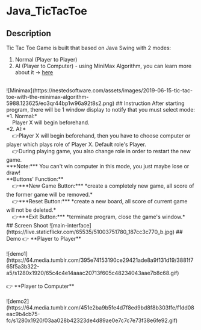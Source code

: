 # Java_TicTacToe
## Description
Tic Tac Toe Game is built that based on Java Swing with 2 modes:
1. Normal (Player to Player)
2. AI (Player to Computer) - using MiniMax Algorithm, you can learn more about it -> [here](https://www.stdio.vn/giai-thuat-lap-trinh/giai-thuat-tim-kiem-minimax-s1EVnH)
<br>
![Minimax](https://nestedsoftware.com/assets/images/2019-06-15-tic-tac-toe-with-the-minimax-algorithm-5988.123625/eo3qr44bp1w96a92t8s2.png)
## Instruction
After starting program, there will be 1 window display to notify that you must select mode:<br>
*1. Normal:*<br>
&nbsp;&nbsp;&nbsp;&nbsp;Player X will begin beforehand.<br>
*2. AI:*<br>
&nbsp;&nbsp;&nbsp;&nbsp;👉Player X will begin beforehand, then you have to choose computer or player which plays role of Player X. Default role's Player.<br>
&nbsp;&nbsp;&nbsp;&nbsp;👉During playing game, you also change role in order to restart the new game.<br>
***Note:*** You can't win computer in this mode, you just maybe lose or draw!<br>
**Buttons' Function:**<br>
&nbsp;&nbsp;&nbsp;&nbsp;👉***New Game Button:*** *create a completely new game, all score of the former game will be removed.*<br>
&nbsp;&nbsp;&nbsp;&nbsp;👉***Reset Button:*** *create a new board, all score of current game will not be deleted.*<br>
&nbsp;&nbsp;&nbsp;&nbsp;👉***Exit Button:*** *terminate program, close the game's window.*<br>
## Screen Shoot
![main-interface](https://live.staticflickr.com/65535/51003751780_187cc3c770_b.jpg)
## Demo 
👉 **Player to Player**
<br><br>
![demo1](https://64.media.tumblr.com/395e74153190ce29421ade8a9f131d19/3881f765f5a3b322-a5/s1280x1920/65c4c4e14aaac20713f605c48234043aae7b8c68.gif)
<br><br>
👉 **Player to Computer**
<br><br>
![demo2](https://64.media.tumblr.com/451e2ba9b5fe4d7f8ed9bd8f8b303ffe/f1dd08eac9b4cb75-fc/s1280x1920/03aa028b42323de4d89ae0e7c7c7e73f38e6fe92.gif)
